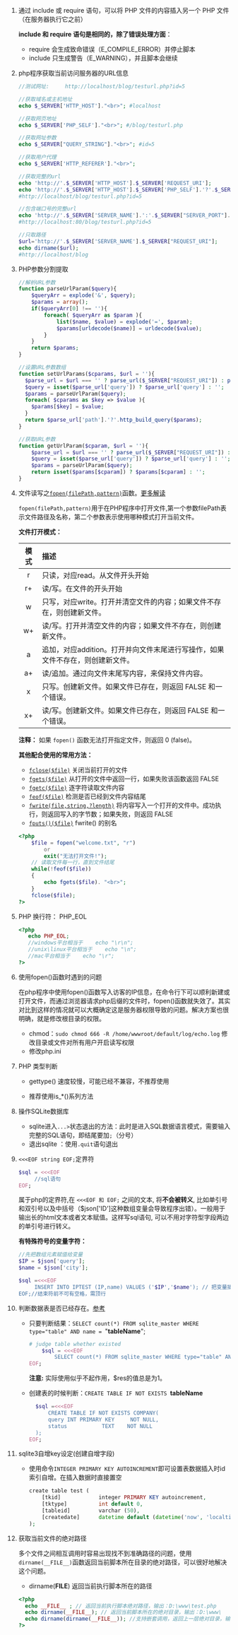 1. 通过 include 或 require 语句，可以将 PHP 文件的内容插入另一个 PHP 文件（在服务器执行它之前）

    **include 和 require 语句是相同的，除了错误处理方面**：

    -  require 会生成致命错误（E_COMPILE_ERROR）并停止脚本
    -  include 只生成警告（E_WARNING），并且脚本会继续

2. php程序获取当前访问服务器的URL信息

    ```php
    //测试网址:     http://localhost/blog/testurl.php?id=5

   //获取域名或主机地址 
   echo $_SERVER['HTTP_HOST']."<br>"; #localhost

   //获取网页地址 
   echo $_SERVER['PHP_SELF']."<br>"; #/blog/testurl.php

   //获取网址参数 
   echo $_SERVER["QUERY_STRING"]."<br>"; #id=5

   //获取用户代理 
   echo $_SERVER['HTTP_REFERER']."<br>"; 

   //获取完整的url
   echo 'http://'.$_SERVER['HTTP_HOST'].$_SERVER['REQUEST_URI'];
   echo 'http://'.$_SERVER['HTTP_HOST'].$_SERVER['PHP_SELF'].'?'.$_SERVER['QUERY_STRING'];
   #http://localhost/blog/testurl.php?id=5

   //包含端口号的完整url
   echo 'http://'.$_SERVER['SERVER_NAME'].':'.$_SERVER["SERVER_PORT"].$_SERVER["REQUEST_URI"]; 
   #http://localhost:80/blog/testurl.php?id=5

   //只取路径
   $url='http://'.$_SERVER['SERVER_NAME'].$_SERVER["REQUEST_URI"]; 
   echo dirname($url);
   #http://localhost/blog

    ```

3. PHP参数分割提取

   ```php
   //解析URL参数
   function parseUrlParam($query){
       $queryArr = explode('&', $query);
       $params = array();
       if($queryArr[0] !== ''){
           foreach( $queryArr as $param ){
               list($name, $value) = explode('=', $param);
               $params[urldecode($name)] = urldecode($value);
           }       
       }
       return $params;
   }

   //设置URL参数数组
   function setUrlParams($cparams, $url = ''){
     $parse_url = $url === '' ? parse_url($_SERVER["REQUEST_URI"]) : parse_url($url);
     $query = isset($parse_url['query']) ? $parse_url['query'] : '';
     $params = parseUrlParam($query);
     foreach( $cparams as $key => $value ){
       $params[$key] = $value;
     }
     return $parse_url['path'].'?'.http_build_query($params);
   }

   //获取URL参数
   function getUrlParam($cparam, $url = ''){
       $parse_url = $url === '' ? parse_url($_SERVER["REQUEST_URI"]) : parse_url($url);
       $query = isset($parse_url['query']) ? $parse_url['query'] : '';
       $params = parseUrlParam($query);
       return isset($params[$cparam]) ? $params[$cparam] : '';
   }
   ```

3. 文件读写之[`fopen(filePath,pattern)`](https://www.runoob.com/php/func-filesystem-fopen.html)函数。[更多解读](https://www.runoob.com/php/php-ref-filesystem.html)

    `fopen(filePath,pattern)`用于在PHP程序中打开文件,第一个参数filePath表示文件路径及名称，第二个参数表示使用哪种模式打开当前文件。

    **文件打开模式：**

    | 模式 | 描述 |
    |:------:|:------|
    |r     |只读，对应read。从文件开头开始|
    |r+     |读/写。在文件的开头开始    |
    | w    |只写，对应write。打开并清空文件的内容；如果文件不存在，则创建新文件。     |
    |  w+   |读/写。打开并清空文件的内容；如果文件不存在，则创建新文件。     |
    |   a  | 追加，对应addition。打开并向文件末尾进行写操作，如果文件不存在，则创建新文件。    |
    |   a+  |读/追加。通过向文件末尾写内容，来保持文件内容。     |
    |   x  | 只写。创建新文件。如果文件已存在，则返回 FALSE 和一个错误。    |
    |   x+  | 读/写。创建新文件。如果文件已存在，则返回 FALSE 和一个错误。     |

    **注释：** 如果 `fopen()` 函数无法打开指定文件，则返回 0 (false)。

    **其他配合使用的常用方法：**

    - [`fclose($file)`](https://www.runoob.com/php/func-filesystem-fclose.html) 关闭当前打开的文件
    - [`fgets($file)`](https://www.runoob.com/php/func-filesystem-fgets.html) 从打开的文件中返回一行，如果失败该函数返回 FALSE
    - [`fgetc($file)`](https://www.runoob.com/php/func-filesystem-fgetc.html) 逐字符读取文件内容
    - [`feof($file)`](https://www.runoob.com/php/func-filesystem-feof.html) 检测是否已经到文件内容结尾
    - [`fwrite(file,string,?length)`](https://www.runoob.com/php/func-filesystem-fwrite.html) 将内容写入一个打开的文件中。成功执行，则返回写入的字节数；如果失败，则返回 FALSE
    - [`fputs()($file)`](https://www.runoob.com/php/func-filesystem-fputs.html) fwrite() 的别名

    ```php
    <?php
        $file = fopen("welcome.txt", "r") 
            or 
            exit("无法打开文件!");
        // 读取文件每一行，直到文件结尾
        while(!feof($file))
        {
            echo fgets($file). "<br>";
        }
        fclose($file);
    ?>
    ```

5. PHP 换行符： PHP_EOL

   ```php
   <?php
      echo PHP_EOL;
      //windows平台相当于    echo "\r\n";
      //unix\linux平台相当于    echo "\n";
      //mac平台相当于    echo "\r";
   ?>
   ```

6. 使用fopen()函数时遇到的问题

    在php程序中使用fopen()函数写入访客的IP信息，在命令行下可以顺利新建或打开文件，而通过浏览器请求php后缀的文件时，fopen()函数就失效了。其实对比到这样的情况就可以大概确定这是服务器权限导致的问题。解决方案也很明确，就是修改根目录的权限。

    - chmod：`sudo chmod 666 -R /home/wwwroot/default/log/echo.log` 修改目录或文件对所有用户开启读写权限
    - 修改php.ini

7. PHP 类型判断

    - gettype() 速度较慢，可能已经不兼容，不推荐使用

    - 推荐使用is_*()系列方法


8. 操作SQLite数据库
   
   - sqlite进入` ...> `状态退出的方法：此时是进入SQL数据语言模式，需要输入完整的SQL语句，即结尾要加`;`（分号）
   - 退出sqlite ：使用`.quit`语句退出


9. `<<<EOF string EOF;`定界符
    
   ```php
   $sql = <<<EOF  
        //sql语句
   EOF;
   ```
   属于php的定界符,在
   `<<<EOF 和 EOF;` 之间的文本, 将**不会被转义**, 比如单引号和双引号以及中括号（$json['ID']这种数组变量会导致程序出错）。一般用于输出长的html文本或者文本赋值。这样写sql语句, 可以不用对字符型字段两边的单引号进行转义。

   **有特殊符号的变量字符：**

   ```php
   //先把数组元素赋值给变量
   $IP = $json['query'];
   $name = $json['city'];

   $sql =<<<EOF
        INSERT INTO IPTEST (IP,name) VALUES ('$IP','$name'); // 把变量插入定界符中
   EOF;//结束符前不可有空格，需顶行

   ```

10. 判断数据表是否已经存在。[参考](https://www.hangge.com/blog/cache/detail_1453.html)

    - 只要判断结果：`SELECT count(*) FROM sqlite_master WHERE type="table" AND name = `"**tableName**";

      ```php
      # judge table whether existed
          $sql = <<<EOF
              SELECT count(*) FROM sqlite_master WHERE type="table" AND name = "COMPANY";
      EOF;
      ```
      **注意:** 实际使用似乎不起作用，$res的值总是为1。

    - 创建表的时候判断：`CREATE TABLE IF NOT EXISTS `**tableName**

      ```php
        $sql =<<<EOF
            CREATE TABLE IF NOT EXISTS COMPANY(
            query INT PRIMARY KEY     NOT NULL,
            status           TEXT    NOT NULL
        );
      EOF;
      ```


11. sqlite3自增key设定(创建自增字段)

    - 使用命令`INTEGER PRIMARY KEY AUTOINCREMENT`即可设置表数据插入时id索引自增。在插入数据时直接置空

      ```php
      create table test (
          [tkid]            integer PRIMARY KEY autoincrement,               # -- 设置自增主键
          [tktype]          int default 0,
          [tableid]         varchar (50),
          [createdate]      datetime default (datetime('now', 'localtime'))  # -- 时间
      );
      ```



12. 获取当前文件的绝对路径

    多个文件之间相互调用时容易出现找不到准确路径的问题，使用`dirname(__FILE__)`函数返回当前脚本所在目录的绝对路径，可以很好地解决这个问题。

    - dirname(__FILE__) 返回当前执行脚本所在的路径

    ```php
    <?php 
      echo __FILE__ ; // 返回当前执行脚本绝对路径，输出：D:\www\test.php 
      echo dirname(__FILE__); // 返回当前脚本所在的绝对目录，输出：D:\www\ 
      echo dirname(dirname(__FILE__)); //支持嵌套调用，返回上一层绝对目录，输出：D:\ 
    ?>
    ```
